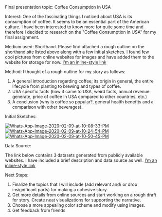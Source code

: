 
Final presentation topic: Coffee Consumption in USA

Interest:
One of the fascinating things I noticed about USA is its consumption of coffee. It seems to be an essential part of the American culture. 
I have been interested to know more for quite some time and therefore I decided to research on the "Coffee Consumption in USA" for my final assignment.

Medium used: 
Shorthand. Please find attached a rough outline on the shorthand site listed above along with a few initial sketches. I found few cool pictures from online websites for images and have added them to the website for storage for now. 
[I'm an inline-style link](https://preview.shorthand.com/AWwEHOqJkFr2yK6K) 

Method: 
I thought of a rough outline for my story as follows: 
1. A general introduction regarding coffee; its origin in general, the entire lifecycle from planting to brewing and types of coffee.
2. USA specific facts (how it came to USA, weird facts, annual revenue generate, price of coffee in USA compared to other countries, etc.)
3. A conclusion (why is coffee so popular?, general health benefits and a comparison with other beverages). 

Initial Sketches: 

<a href="https://ibb.co/hKPtPRJ"><img src="https://i.ibb.co/brS8SgM/Whats-App-Image-2020-02-09-at-10-08-33-PM.jpg" alt="Whats-App-Image-2020-02-09-at-10-08-33-PM" border="0"></a>
<a href="https://ibb.co/WWb7Kk3"><img src="https://i.ibb.co/MDYKNch/Whats-App-Image-2020-02-09-at-10-24-54-PM.jpg" alt="Whats-App-Image-2020-02-09-at-10-24-54-PM" border="0"></a>
<a href="https://ibb.co/mXX4wrT"><img src="https://i.ibb.co/txxDtwK/Whats-App-Image-2020-02-09-at-10-50-45-PM.jpg" alt="Whats-App-Image-2020-02-09-at-10-50-45-PM" border="0"></a>

Data Source:

The link below contains 3 datasets generated from publicly available websites. I have included a brief description and data source as well. 
[I'm an inline-style link](https://drive.google.com/file/d/14ob9Z6aC1lENmyOerWalwhIZYPe8viHc/view?usp=sharing)

Next Steps:

1. Finalize the topics that I will include (add relevant and/ or drop insignificant parts) for making a cohesive story. 
2. Get more details from online sources and start working on a rough draft for story. Create neat visualizations for supporting the narrative.  
3. Choose a more appealing color scheme and modify using images.
4. Get feedback from friends. 
